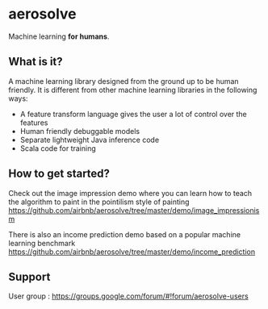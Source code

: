 aerosolve
=========

Machine learning **for humans**.

What is it?
-----------

A machine learning library designed from the ground up to be human friendly.
It is different from other machine learning libraries in the following ways:

  * A feature transform language gives the user a lot of control over the features
  * Human friendly debuggable models
  * Separate lightweight Java inference code
  * Scala code for training


How to get started?
-------------------

Check out the image impression demo where you can learn how to teach
the algorithm to paint in the pointilism style of painting
https://github.com/airbnb/aerosolve/tree/master/demo/image_impressionism

There is also an income prediction demo based on a popular
machine learning benchmark
https://github.com/airbnb/aerosolve/tree/master/demo/income_prediction

Support
-------

User group : https://groups.google.com/forum/#!forum/aerosolve-users
